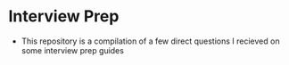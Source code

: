# Interview Prep

- This repository is a compilation of a few direct questions I recieved on some interview prep guides

